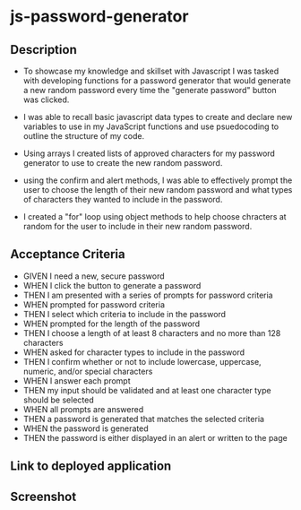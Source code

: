 # js-password-generator

## Description

- To showcase my knowledge and skillset with Javascript I was tasked with developing functions for a password generator that would generate a new random password every time the "generate password" button was clicked.

- I was able to recall basic javascript data types to create and declare new variables to use in my JavaScript functions and use psuedocoding to outline the structure of my code.

- Using arrays I created lists of approved characters for my password generator to use to create the new random  password.

- using the confirm and alert methods, I was able to effectively prompt the user to choose the length of their new random password and what types of characters they wanted to include in the password.

- I created a "for" loop using object methods to help choose chracters at random for the user to include in their new random password. 

## Acceptance Criteria

- GIVEN I need a new, secure password
- WHEN I click the button to generate a password
- THEN I am presented with a series of prompts for password criteria
- WHEN prompted for password criteria
- THEN I select which criteria to include in the password
- WHEN prompted for the length of the password
- THEN I choose a length of at least 8 characters and no more than 128 characters
- WHEN asked for character types to include in the password
- THEN I confirm whether or not to include lowercase, uppercase, numeric, and/or special characters
- WHEN I answer each prompt
- THEN my input should be validated and at least one character type should be selected
- WHEN all prompts are answered
- THEN a password is generated that matches the selected criteria
- WHEN the password is generated
- THEN the password is either displayed in an alert or written to the page

## Link to deployed application

## Screenshot